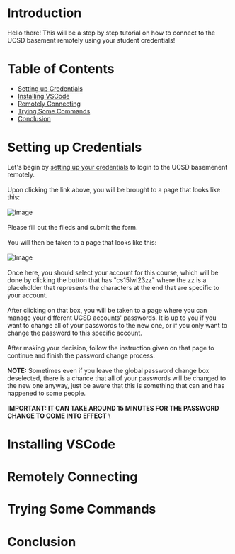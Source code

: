 # Introduction
Hello there! This will be a step by step tutorial on how to connect to the UCSD basement remotely using your student credentials!

# Table of Contents
- [Setting up Credentials](#setting-up-credentials)
- [Installing VSCode](#installing-vscode)
- [Remotely Connecting](#remotely-connecting)
- [Trying Some Commands](#trying-some-commands)
- [Conclusion](#conclusion)

# Setting up Credentials
Let's begin by [setting up your credentials](https://sdacs.ucsd.edu/~icc/index.php) to login to the UCSD basemenent remotely. \
\
Upon clicking the link above, you will be brought to a page that looks like this: \
\
![Image](https://rutracrafter.github.io/cse15l-lab-reports/assets/student-lookup.png) \
\
Please fill out the fileds and submit the form.\
\
You will then be taken to a page that looks like this: \
\
![Image](https://rutracrafter.github.io/cse15l-lab-reports/assets/home-page.png) \
\
Once here, you should select your account for this course, which will be done by clicking the button that has "cs15lwi23zz" where the zz is a placeholder that represents the characters at the end that are specific to your account. \
\
After clicking on that box, you will be taken to a page where you can manage your different UCSD accounts' passwords. It is up to you if you want to change all of your passwords to the new one, or if you only want to change the password to this specific account.\
\
After making your decision, follow the instruction given on that page to continue and finish the password change process. \
\
**NOTE:** Sometimes even if you leave the global password change box deselected, there is a chance that all of your passwords will be changed to the new one anyway, just be aware that this is something that can and has happened to some people. \
\
**IMPORTANT: IT CAN TAKE AROUND 15 MINUTES FOR THE PASSWORD CHANGE TO COME INTO EFFECT** \

# Installing VSCode

# Remotely Connecting

# Trying Some Commands

# Conclusion
